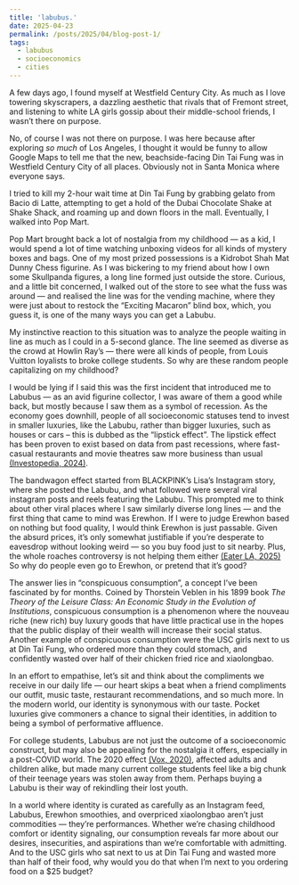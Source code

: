 ```yaml
---
title: 'labubus.'
date: 2025-04-23
permalink: /posts/2025/04/blog-post-1/
tags:
  - labubus
  - socioeconomics
  - cities
---
```


A few days ago, I found myself at Westfield Century City. As much as I love towering skyscrapers, a dazzling aesthetic that rivals that of Fremont street, and listening to white LA girls gossip about their middle-school friends, I wasn’t there on purpose. 

No, of course I was not there on purpose. I was here because after exploring *so much* of Los Angeles, I thought it would be funny to allow Google Maps to tell me that the new, beachside-facing Din Tai Fung was in Westfield Century City of all places. Obviously not in Santa Monica where everyone says. 

I tried to kill my 2-hour wait time at Din Tai Fung by grabbing gelato from Bacio di Latte, attempting to get a hold of the Dubai Chocolate Shake at Shake Shack, and roaming up and down floors in the mall. Eventually, I walked into Pop Mart.

Pop Mart brought back a lot of nostalgia from my childhood — as a kid, I would spend a lot of time watching unboxing videos for all kinds of mystery boxes and bags. One of my most prized possessions is a Kidrobot Shah Mat Dunny Chess figurine. As I was bickering to my friend about how I own some Skullpanda figures, a long line formed just outside the store. Curious, and a little bit concerned, I walked out of the store to see what the fuss was around — and realised the line was for the vending machine, where they were just about to restock the “Exciting Macaron” blind box, which, you guess it, is one of the many ways you can get a Labubu.

My instinctive reaction to this situation was to analyze the people waiting in line as much as I could in a 5-second glance. The line seemed as diverse as the crowd at Howlin Ray’s — there were all kinds of people, from Louis Vuitton loyalists to broke college students. So why are these random people capitalizing on my childhood?

I would be lying if I said this was the first incident that introduced me to Labubus — as an avid figurine collector, I was aware of them a good while back, but mostly because I saw them as a symbol of recession. As the economy goes downhill, people of all socioeconomic statuses tend to invest in smaller luxuries, like the Labubu, rather than bigger luxuries, such as houses or cars – this is dubbed as the “lipstick effect”. The lipstick effect has been proven to exist based on data from past recessions, where fast-casual restaurants and movie theatres saw more business than usual [(Investopedia, 2024)](https://www.investopedia.com/terms/l/lipstick-effect.asp). 

The bandwagon effect started from BLACKPINK’s Lisa’s Instagram story, where she posted the Labubu, and what followed were several viral instagram posts and reels featuring the Labubu. This prompted me to think about other viral places where I saw similarly diverse long lines — and the first thing that came to mind was Erewhon. If I were to judge Erewhon based on nothing but food quality, I would think Erewhon is just passable. Given the absurd prices, it’s only somewhat justifiable if you’re desperate to eavesdrop without looking weird — so you buy food just to sit nearby. Plus, the whole roaches controversy is not helping them either [(Eater LA, 2025)](https://la.eater.com/2025/4/10/24405640/erewhon-cockroach-bug-infestation-santa-monica-health-department-shutdown) So why do people even go to Erewhon, or pretend that it’s good?

The answer lies in “conspicuous consumption”, a concept I’ve been fascinated by for months. Coined by Thorstein Veblen in his 1899 book _The Theory of the Leisure Class: An Economic Study in the Evolution of Institutions_, conspicuous consumption is a phenomenon where the nouveau riche (new rich) buy luxury goods that have little practical use in the hopes that the public display of their wealth will increase their social status. Another example of conspicuous consumption were the USC girls next to us at Din Tai Fung, who ordered more than they could stomach, and confidently wasted over half of their chicken fried rice and xiaolongbao.

In an effort to empathise, let’s sit and think about the compliments we receive in our daily life — our heart skips a beat when a friend compliments our outfit, music taste, restaurant recommendations, and so much more. In the modern world, our identity is synonymous with our taste. Pocket luxuries give commoners a chance to signal their identities, in addition to being a symbol of performative affluence. 

For college students, Labubus are not just the outcome of a socioeconomic construct, but may also be appealing for the nostalgia it offers, especially in a post-COVID world. The 2020 effect [(Vox, 2020)](https://www.vox.com/the-highlight/22150990/2020-time-covid-warp-year-end), affected adults and children alike, but made many current college students feel like a big chunk of their teenage years was stolen away from them. Perhaps buying a Labubu is their way of rekindling their lost youth.

In a world where identity is curated as carefully as an Instagram feed, Labubus, Erewhon smoothies, and overpriced xiaolongbao aren’t just commodities — they’re performances. Whether we’re chasing childhood comfort or identity signaling, our consumption reveals far more about our desires, insecurities, and aspirations than we’re comfortable with admitting. And to the USC girls who sat next to us at Din Tai Fung and wasted more than half of their food, why would you do that when I’m next to you ordering food on a $25 budget?
